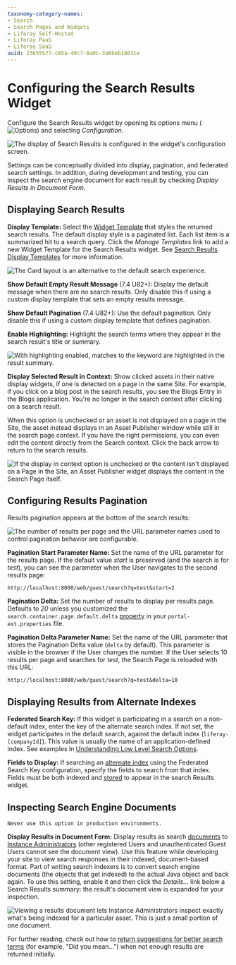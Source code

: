 ```yaml
---
taxonomy-category-names:
- Search
- Search Pages and Widgets
- Liferay Self-Hosted
- Liferay PaaS
- Liferay SaaS
uuid: 23655577-c85a-49c7-8a0c-3a6beb1803ce
---
```

# Configuring the Search Results Widget

Configure the Search Results widget by opening its options menu (![Options](../../../images/icon-app-options.png)) and selecting *Configuration*. 

![The display of Search Results is configured in the widget's configuration screen.](./configuring-the-search-results-widget/images/02.png)

Settings can be conceptually divided into display, pagination, and federated search settings. In addition, during development and testing, you can inspect the search engine document for each result by checking _Display Results in Document Form_.

## Displaying Search Results

**Display Template:** Select the [Widget Template](./../../../site-building/displaying-content/additional-content-display-options/styling-widgets-with-widget-templates.md) that styles the returned search results. The default display style is a paginated list. Each list item is a summarized hit to a search query. Click the _Manage Templates_ link to add a new Widget Template for the Search Results widget. See [Search Results Display Templates](../using-search-widget-display-templates.md) for more information.

![The Card layout is an alternative to the default search experience. ](./configuring-the-search-results-widget/images/01.png)

**Show Default Empty Result Message** (7.4 U82+): Display the default message when there are no search results. Only disable this if using a custom display template that sets an empty results message.

**Show Default Pagination** (7.4 U82+): Use the default pagination. Only disable this if using a custom display template that defines pagination.

**Enable Highlighting:** Highlight the search terms where they appear in the search result's title or summary.

![With highlighting enabled, matches to the keyword are highlighted in the result summary.](./configuring-the-search-results-widget/images/03.png)

**Display Selected Result in Context:** Show clicked assets in their native display widgets, if one is detected on a page in the same Site. For example, if you click on a blog post in the search results, you see the Blogs Entry in the Blogs application. You're no longer in the search context after clicking on a search result.

When this option is unchecked or an asset is not displayed on a page in the Site, the asset instead displays in an Asset Publisher window while still in the search page context. If you have the right permissions, you can even edit the content directly from the Search context. Click the back arrow to return to the search results.

![If the display in context option is unchecked or the content isn't displayed on a Page in the Site, an Asset Publisher widget displays the content in the Search Page itself.](./configuring-the-search-results-widget/images/04.png)

## Configuring Results Pagination

Results pagination appears at the bottom of the search results: 

![The number of results per page and the URL parameter names used to control pagination behavior are configurable.](./configuring-the-search-results-widget/images/06.png)

**Pagination Start Parameter Name:** Set the name of the URL parameter for the results page. If the default value *start* is preserved (and the search is for *test*), you can see the parameter when the User navigates to the second results page:

```
http://localhost:8080/web/guest/search?q=test&start=2
```

**Pagination Delta:** Set the number of results to display per results page. Defaults to *20* unless you customized the `search.container.page.default.delta` [property](https://learn.liferay.com/reference/latest/en/dxp/propertiesdoc/portal.properties.html#Search%20Container) in your `portal-ext.properties` file.

**Pagination Delta Parameter Name:** Set the name of the URL parameter that stores the Pagination Delta value (`delta` by default). This parameter is visible in the browser if the User changes the number. If the User selects 10 results per page and searches for *test*, the Search Page is reloaded with this URL:

```
http://localhost:8080/web/guest/search?q=test&delta=10
```

## Displaying Results from Alternate Indexes

**Federated Search Key:** If this widget is participating in a search on a non-default index, enter the key of the alternate search index. If not set, the widget participates in the default search, against the default index (`liferay-[companyId]`). This value is usually the name of an application-defined index. See examples in [Understanding Low Level Search Options](understanding-low-level-search-options.md).

**Fields to Display:** If searching an [alternate index](./understanding-low-level-search-options.md) using the Federated Search Key configuration, specify the fields to search from that index. Fields must be both indexed and [stored](https://www.elastic.co/guide/en/elasticsearch/reference/8.13/mapping-store.html) to appear in the search Results widget.

## Inspecting Search Engine Documents

```{warning}
Never use this option in production environments. 
```

**Display Results in Document Form:** Display results as search [documents](../../developer-guide.md) to [Instance Administrators](../../../users-and-permissions/roles-and-permissions/understanding-roles-and-permissions.md) (other registered Users and unauthenticated Guest Users cannot see the document view). Use this feature while developing your site to view search responses in their indexed, document-based format. Part of writing search indexers is to convert search engine documents (the objects that get indexed) to the actual Java object and back again. To use this setting, enable it and then click the *Details...* link below a Search Results summary: the result's document view is expanded for your inspection.

![Viewing a results document lets Instance Administrators inspect exactly what's being indexed for a particular asset. This is just a small portion of one document.](./configuring-the-search-results-widget/images/05.png)

For further reading, check out how to [return suggestions for better search terms](./enabling-search-suggestions.md) (for example, "Did you mean...") when not enough results are returned initially.
